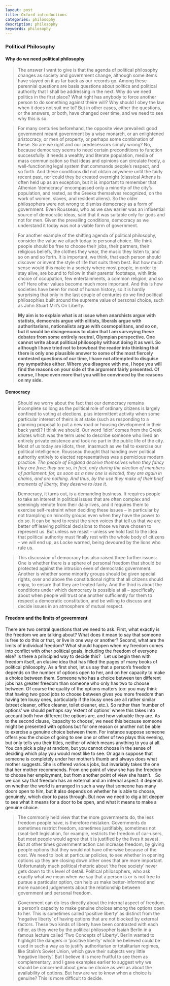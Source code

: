 ```yaml
---
layout: post
title: Oxford introductions
categories: philosophy
description: philosophy
keywords: philosophy
---
```


### Political Philosophy
#### Why do we need political philosophy
> The answer I want to give is that the agenda of political philosophy changes as society and  government change, although some items have stayed on it as far back as our records go. Among these perennial questions are basis questions about politics and political authority that I shall be addressing in the next. Why do we need politics in the first place? What right has anybody to force another person to do something against theire will? Why should I obey the law when it does not suit me to? But in other cases, either the questions, or the answers, or both, have changed over time, and we need to see why this is so. 

> For many centuries beforehand, the opposite view prevailed: good government meant government by a wise monarch, or an enlightened aristocracy, or men of property, or perhaps some combination of these. So are we right and our predecessors simply wrong? No, because democracy seems to need certain preconditions to function successfully: it needs a wealthy and literate population, media of mass communication so that ideas and opinions can circulate freely, a well-functioning legal system that commands people’s respect, and so forth. And these conditions did not obtain anywhere until the fairly recent past, nor could they be created overnight (classical Athens is often held up as an exception, but it is important to remember that Athenian ‘democracy’ encompassed only a minority of the city’s population, and rested, as the Greeks themselves recognized, on the work of women, slaves, and resident aliens). So the older philosophers were not wrong to dismiss democracy as a form of government. Even Rousseau, who as we saw earlier was an influential source of democratic ideas, said that it was suitable only for gods and not for men. Given the prevailing conditions, democracy as we understand it today was not a viable form of government. 

> For another example of the shifting agenda of political philosophy, consider the value we attach today to personal choice. We think people should be free to choose their jobs, their partners, their religious beliefs, the clothes they wear, the music they listen to, and so on and so forth. It is important, we think, that each person should discover or invent the style of life that suits them best. But how much sense would this make in a society where most people, in order to stay alive, are bound to follow in their parents’ footsteps, with little choice of occupation, few entertainments, a common religion, and so on? Here other values become much more important. And this is how societies have been for most of human history, so it is hardly surprising that only in the last couple of centuries do we find political philosophies built around the supreme value of personal choice, such as John Stuart Mill’s On Liberty.

> **My aim is to explain what is at issue when anarchists argue with statists, democrats argue with elitists, liberals argue with authoritarians, nationalists argue with cosmopolitans, and so on, but it would be disingenuous to claim that I am surveying these debates from some entirely neutral, Olympian perspective. One cannot write about political philosophy without doing it as well. So although I have tried not to browbeat the reader into thinking that there is only one plausible answer to some of the most fiercely contested questions of our time, I have not attempted to disguise my sympathies either. Where you disagree with me, I hope you will find the reasons on your side of the argument fairly presented. Of course, I hope even more that you will be convinced by the reasons on my side.**

#### Democracy
>Should we worry about the fact that our democracy remains incomplete so long as the political role of ordinary citizens is largely confined to voting at elections, plus intermittent activity when some particular interest of theirs is at stake (such as responding to a planning proposal to put a new road or housing development in their back yard)? I think we should. Our word ‘idiot’ comes from the Greek idiotes which was the term used to describe someone who lived an entirely private existence and took no part in the public life of the city. Most of us today are idiots, then, inasmuch as we fail to exercise our political intelligence. Rousseau thought that handing over political authority entirely to elected representatives was a pernicious modern practice: *The people of England deceive themselves when they fancy they are free; they are so, in fact, only during the election of members of parliament: for, as soon as a new one is elected, they are again in chains, and are nothing. And thus, by the use they make of their brief moments of liberty, they deserve to lose it.*

> Democracy, it turns out, is a demanding business. It requires people to take an interest in political issues that are often complex and seemingly remote from their daily lives, and it requires them to exercise self-restraint when deciding these issues – in particular by not trampling on minority groups even when they have the power to do so. It can be hard to resist the siren voices that tell us that we are better off leaving political decisions to those we have chosen to represent us. But unless we resist – unless we hold fast to the idea that political authority must finally rest with the whole body of citizens – we will end up, as Locke warned, being devoured by the lions who rule us.

> This discussion of democracy has also raised three further issues: One is whether there is a sphere of personal freedom that should be protected against the intrusion even of democratic government. Another is whether some minority groups should be given special rights, over and above the constitutional rights that all citizens should enjoy, to ensure that they are treated fairly. And the third is about the conditions under which democracy is possible at all – specifically about when people will trust one another sufficiently for them to respect a democratic constitution, and be willing to discuss and decide issues in an atmosphere of mutual respect.

#### Freedom and the limits of government

There are two central questions that we need to ask. First, what exactly is the freedom we are talking about? What does it mean to say that someone is free to do this or that, or live in one way or another? Second, what are the limits of individual freedom? What should happen when my freedom comes into conflict with other political goals, including the freedom of everyone else? Is there a principled way to decide this?
 
Let us begin then with freedom itself, an elusive idea that has filled the pages of many books of political philosophy. As a first shot, let us say that a person’s freedom depends on the number of options open to her, and on her capacity to make a choice between them. Someone who has a choice between ten different jobs has greater freedom than someone who only has two to choose between. Of course the quality of the options matters too: you may think that having two good jobs to choose between gives you more freedom than having ten lousy ones, particularly if the lousy ones are all rather similar (street cleaner, office cleaner, toilet cleaner, etc.). So rather than ‘number of options’ we should perhaps say ‘extent of options’ where this takes into account both how different the options are, and how valuable they are. As to the second clause, ‘capacity to choose’, we need this because someone might be presented with options but for one reason or another not be able to exercise a genuine choice between them. For instance suppose someone offers you the choice of going to see one or other of two plays this evening, but only tells you their titles, neither of which means anything to you at all. You can pick a play at random, but you cannot choose in the sense of deciding which play you would most like to see. Or again suppose that someone is completely under her mother’s thumb and always does what mother suggests. She is offered various jobs, but invariably takes the one that her mother recommends. From one point of view she has the freedom to choose her employment, but from another point of view she hasn’t.
 
So we can say that freedom has an external and an internal aspect: it depends on whether the world is arranged in such a way that someone has many doors open to him, but it also depends on whether he is able to choose, genuinely, which door to pass through. But now we need to dig a bit deeper to see what it means for a door to be open, and what it means to make a genuine choice.

>The commonly held view that the more governments do, the less freedom people have, is therefore mistaken. Governments do sometimes restrict freedom, sometimes justifiably, sometimes not (seat-belt legislation, for example, restricts the freedom of car-users, but most people would agree that it is justified by the lives it saves). But at other times government action can increase freedom, by giving people options that they would not have otherwise because of the cost. We need to look at particular policies, to see whether in opening options up they are closing down other ones that are more important. Unfortunately much political rhetoric about ‘the free society’ never gets down to this level of detail. Political philosophers, who ask exactly what we mean when we say that a person is or is not free to pursue a particular option, can help us make better-informed and more nuanced judgements about the relationship between government and personal freedom.

>Government can do less directly about the internal aspect of freedom, a person’s capacity to make genuine choices among the options open to her. This is sometimes called ‘positive liberty’ as distinct from the ‘negative liberty’ of having options that are not blocked by external factors. These two kinds of liberty have been contrasted with each other, as they were by the political philosopher Isaiah Berlin in a famous lecture called ‘Two Concepts of Liberty’. Berlin wanted to highlight the dangers in ‘positive liberty’ which he believed could be used in such a way as to justify authoritarian or totalitarian regimes, like Stalin’s Soviet Union, which gave their subjects very little ‘negative liberty’. But I believe it is more fruitful to see them as complementary, and I gave examples earlier to suggest why we should be concerned about genuine choice as well as about the availability of options. But how are we to know when a choice is genuine? This is more difficult to decide.
